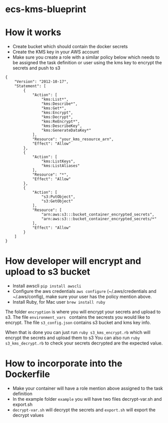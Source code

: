 # ecs-kms-blueprint

# How it works 

- Create bucket which should contain the docker secrets 
- Create the KMS key in your AWS account 
- Make sure you create a role with a similar policy below which needs to be assigned the task definition or user using the kms key to encrypt the secrets and push to s3 
```
{
    "Version": "2012-10-17",
    "Statement": [
        {
            "Action": [
                "kms:List*",
                "kms:Describe*",
                "kms:Get*",
                "kms:Encrypt",
                "kms:Decrypt",
                "kms:ReEncrypt*",
                "kms:DescribeKey",
                "kms:GenerateDataKey*"
            ],
            "Resource": "your_kms_resource_arn",
            "Effect": "Allow"
        },
        {
            "Action": [
                "kms:ListKeys",
                "kms:ListAliases"
            ],
            "Resource": "*",
            "Effect": "Allow"
        },
        {
            "Action": [
                "s3:PutObject",
                "s3:GetObject"
            ],
            "Resource": [
                "arn:aws:s3:::bucket_container_encrypted_secrets",
                "arn:aws:s3:::bucket_container_encrypted_secrets/*"
            ],
            "Effect": "Allow"
        }
    ]
}
```

# How developer will encrypt and upload to s3 bucket 

- Install awscli  ``` pip install awscli ``` 
- Configure the aws credentials  ``` aws configure ```  (~/.aws/credentials and ~/.aws/config), make sure your user has the policy mention above. 
- Install Ruby, for Mac user ``` brew install ruby ```

The folder ``` encryption ``` is where you will encrypt your secrets and upload to s3.
The file ```environment_vars ``` contains the secrests you would like to encrypt.
The file ``` s3_config.json ``` contains s3 bucket and kms key info.

When that is done you can just run ``` ruby s3_kms_encrypt.rb ``` which will encrypt the secrets and upload them to s3 
You can also run ``` ruby s3_kms_decrypt.rb ``` to check your secrets decrypted are the expected value. 


# How to incorporate into the Dockerfile 

- Make your container will have a role mention above assigned to the task definition 
- In the example folder ```example``` you will have two files decrypt-var.sh and export.sh 
- ```decrypt-var.sh``` will decrypt the secrets and ```export.sh``` will export the decrypt values 



